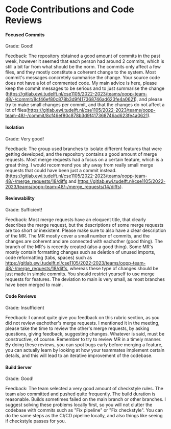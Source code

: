 # Code Contributions and Code Reviews

#### Focused Commits

Grade: Good!

Feedback: The repository obtained a good amount of commits in the past week, however it seemed that each person had around 2 commits, which is still a bit far from what should be the norm. The commits only affect a few files, and they mostly constitute a coherent change to the system. Most commit's messages concretely summarise the change. Your source code does not have a lot of commented code. My main advice is here, please keep the commit messages to be serious and to just summarise the change (https://gitlab.ewi.tudelft.nl/cse1105/2022-2023/teams/oopp-team-48/-/commit/8cf46ef80c878b3d9f417368746ad623fe4a0621), and please try to make small changes per commit, and that the changes do not affect a lot of files(https://gitlab.ewi.tudelft.nl/cse1105/2022-2023/teams/oopp-team-48/-/commit/8cf46ef80c878b3d9f417368746ad623fe4a0621).


#### Isolation

Grade: Very good!

Feedback: The group used branches to isolate different features that were getting developed, and the repository contains a good amount of merge requests. Most merge requests had a focus on a certain feature, which is a great thing. I would recommend you shy away from really small merge requests that could have been just a commit instead. (https://gitlab.ewi.tudelft.nl/cse1105/2022-2023/teams/oopp-team-48/-/merge_requests/18/diffs and https://gitlab.ewi.tudelft.nl/cse1105/2022-2023/teams/oopp-team-48/-/merge_requests/14/diffs).

#### Reviewability

Grade: Sufficient!

Feedback: Most merge requests have an eloquent title, that clearly describes the merge request, but the descriptions of some merge requests are too short or inexistent. Please make sure to also have a clear description of the MR. The MR mostly cover a small number of commits, and the changes are coherent and are connected with eachother (good thing). The branch of the MR's is recently created (also a good thing). Some MR's mostly contain formatting changes such as deletion of unused imports, code reformatting (tabs, spaces) such as https://gitlab.ewi.tudelft.nl/cse1105/2022-2023/teams/oopp-team-48/-/merge_requests/18/diffs, whereas these type of changes should be just made in simple commits. You should restrict yourself to use merge requests for features. The deviation to main is very small, as most branches have been merged to main.

#### Code Reviews

Grade: Insufficient

Feedback: I cannot quite give you feedback on this rubric section, as you did not review eachother's merge requests. I mentioned it in the meeting, please take the time to review the other's merge requests, by asking questions, giving feedback, suggesting changes. Whatever is said, must be constructive, of course. Remember to try to review MR in a timely manner. By doing these reviews, you can spot bugs early before merging a feature, you can actually learn by looking at how your teammates implement certain details, and this will lead to an iterative improvement of the codebase.


#### Build Server

Grade: Good!

Feedback: The team selected a very good amount of checkstyle rules. The team also committed and pushed quite frequently. The build duration is reasonable. Builds sometimes failed on the main branch or other branches. I suggest solving these problems locally first, so you will not clutter the codebase with commits such as "Fix pipeline" or "Fix checkstyle". You can do the same steps as the CI/CD pipeline locally, and also things like seeing if checkstyle passes for you. 
